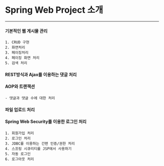 # Spring Web Project 소개

----------------------------------------------------------

#### 기본적인 웹 게시물 관리

	1. CRUD 구현
	2. 화면처리
	3. 페이징처리
	4. 페이징 화면 처리
	5. 검색 처리

#### REST방식과 Ajax를 이용하는 댓글 처리

#### AOP와 트랜잭션

	- 댓글과 댓글 수에 대한 처리

#### 파일 업로드 처리

#### Spring Web Security를 이용한 로그인 처리

	1. 회원가입 처리
	2. 로그인 처리
	3. JDBC를 이용하는 간편 인증/권한 처리
	4. 스프링 시큐리티를 JSP에서 사용하기
	5. 자동 로그인
	6. 로그아웃 처리
